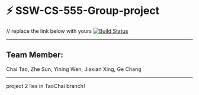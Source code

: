# ⚡ SSW-CS-555-Group-project

// replace the link below with yours
[![Build Status](https://travis-ci.org/michaelliao/openweixin.svg?branch=master)](https://travis-ci.org/michaelliao/openweixin) 

----
Team Member:
-
Chai Tao, Zhe Sun, Yining Wen, Jiaxian Xing, Ge Chang

----
project 2 lies in TaoChai branch!

